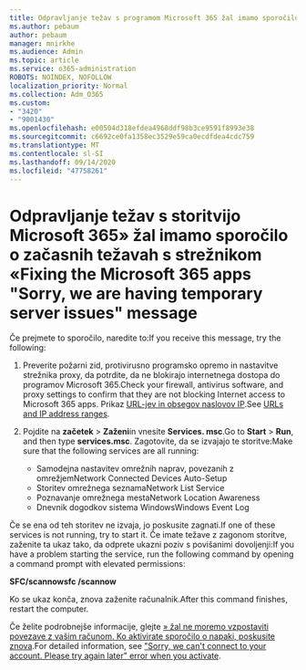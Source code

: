 ```yaml
---
title: Odpravljanje težav s programom Microsoft 365 žal imamo sporočilo o začasnih težavah s strežnikom
ms.author: pebaum
author: pebaum
manager: mnirkhe
ms.audience: Admin
ms.topic: article
ms.service: o365-administration
ROBOTS: NOINDEX, NOFOLLOW
localization_priority: Normal
ms.collection: Adm_O365
ms.custom:
- "3420"
- "9001430"
ms.openlocfilehash: e00504d318efdea4968ddf98b3ce9591f8993e38
ms.sourcegitcommit: c6692ce0fa1358ec3529e59ca0ecdfdea4cdc759
ms.translationtype: MT
ms.contentlocale: sl-SI
ms.lasthandoff: 09/14/2020
ms.locfileid: "47758261"
---
```

# <a name="fixing-the-microsoft-365-apps-sorry-we-are-having-temporary-server-issues-message"></a><span data-ttu-id="94e42-102">Odpravljanje težav s storitvijo Microsoft 365» žal imamo sporočilo o začasnih težavah s strežnikom «</span><span class="sxs-lookup"><span data-stu-id="94e42-102">Fixing the Microsoft 365 apps "Sorry, we are having temporary server issues" message</span></span>

<span data-ttu-id="94e42-103">Če prejmete to sporočilo, naredite to:</span><span class="sxs-lookup"><span data-stu-id="94e42-103">If you receive this message, try the following:</span></span>

1. <span data-ttu-id="94e42-104">Preverite požarni zid, protivirusno programsko opremo in nastavitve strežnika proxy, da potrdite, da ne blokirajo internetnega dostopa do programov Microsoft 365.</span><span class="sxs-lookup"><span data-stu-id="94e42-104">Check your firewall, antivirus software, and proxy settings to confirm that they are not blocking Internet access to Microsoft 365 apps.</span></span> <span data-ttu-id="94e42-105">Prikaz [URL-jev in obsegov naslovov IP](https://docs.microsoft.com/office365/enterprise/urls-and-ip-address-ranges).</span><span class="sxs-lookup"><span data-stu-id="94e42-105">See [URLs and IP address ranges](https://docs.microsoft.com/office365/enterprise/urls-and-ip-address-ranges).</span></span>

2. <span data-ttu-id="94e42-106">Pojdite na **začetek**  >  **Zaženi**in vnesite **Services. msc**.</span><span class="sxs-lookup"><span data-stu-id="94e42-106">Go to **Start** > **Run**, and then type **services.msc**.</span></span> <span data-ttu-id="94e42-107">Zagotovite, da se izvajajo te storitve:</span><span class="sxs-lookup"><span data-stu-id="94e42-107">Make sure that the following services are all running:</span></span>
    - <span data-ttu-id="94e42-108">Samodejna nastavitev omrežnih naprav, povezanih z omrežjem</span><span class="sxs-lookup"><span data-stu-id="94e42-108">Network Connected Devices Auto-Setup</span></span>
    - <span data-ttu-id="94e42-109">Storitev omrežnega seznama</span><span class="sxs-lookup"><span data-stu-id="94e42-109">Network List Service</span></span>
    - <span data-ttu-id="94e42-110">Poznavanje omrežnega mesta</span><span class="sxs-lookup"><span data-stu-id="94e42-110">Network Location Awareness</span></span>
    - <span data-ttu-id="94e42-111">Dnevnik dogodkov sistema Windows</span><span class="sxs-lookup"><span data-stu-id="94e42-111">Windows Event Log</span></span>

<span data-ttu-id="94e42-112">Če se ena od teh storitev ne izvaja, jo poskusite zagnati.</span><span class="sxs-lookup"><span data-stu-id="94e42-112">If one of these services is not running, try to start it.</span></span> <span data-ttu-id="94e42-113">Če imate težave z zagonom storitve, zaženite ta ukaz tako, da odprete ukazni poziv s povišanimi dovoljenji:</span><span class="sxs-lookup"><span data-stu-id="94e42-113">If you have a problem starting the service, run the following command by opening a command prompt with elevated permissions:</span></span>

<span data-ttu-id="94e42-114">**SFC/scannow**</span><span class="sxs-lookup"><span data-stu-id="94e42-114">**sfc /scannow**</span></span>

<span data-ttu-id="94e42-115">Ko se ukaz konča, znova zaženite računalnik.</span><span class="sxs-lookup"><span data-stu-id="94e42-115">After this command finishes, restart the computer.</span></span>

<span data-ttu-id="94e42-116">Če želite podrobnejše informacije, glejte [» žal ne moremo vzpostaviti povezave z vašim računom. Ko aktivirate sporočilo o napaki, poskusite znova](https://docs.microsoft.com/office/troubleshoot/activation-installation/issue-when-activate-office-from-office-365).</span><span class="sxs-lookup"><span data-stu-id="94e42-116">For detailed information, see ["Sorry, we can't connect to your account. Please try again later" error when you activate](https://docs.microsoft.com/office/troubleshoot/activation-installation/issue-when-activate-office-from-office-365).</span></span>